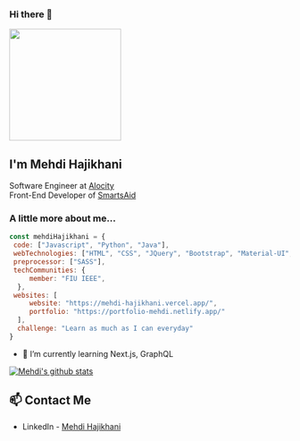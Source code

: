 ### Hi there 👋
<img width="200" height="200" src="https://user-images.githubusercontent.com/22078200/95161394-01ede980-0771-11eb-859f-9f41547ca4fc.gif">


<h2>I'm Mehdi Hajikhani</h2>
Software Engineer at <a href="https://www.alocity.com/">Alocity</a></br>
Front-End Developer of <a href="https://play.google.com/store/apps/details?id=com.mehdi.smartsaid&hl=en_US">SmartsAid</a>

### A little more about me...  

```javascript
const mehdiHajikhani = {
 code: ["Javascript", "Python", "Java"],
 webTechnologies: ["HTML", "CSS", "JQuery", "Bootstrap", "Material-UI", "Expressjs", "Nodejs", "Reactjs", "Nextjs", "Redux", "MongoDB"],
 preprocessor: ["SASS"],
 techCommunities: {
     member: "FIU IEEE",
  },
 websites: [ 
     website: "https://mehdi-hajikhani.vercel.app/", 
     portfolio: "https://portfolio-mehdi.netlify.app/"
  ],
  challenge: "Learn as much as I can everyday"
}
```

- 🌱 I’m currently learning Next.js, GraphQL


[![Mehdi's github stats](https://github-readme-stats.vercel.app/api?username=mhaji007&hide=contribs,prs,issues&count_private=true)](https://github.com/anuraghazra/github-readme-stats&show_icons=true)

## 📫 Contact Me
- LinkedIn - [Mehdi Hajikhani](https://www.linkedin.com/in/mehdi-hajikhani/)

